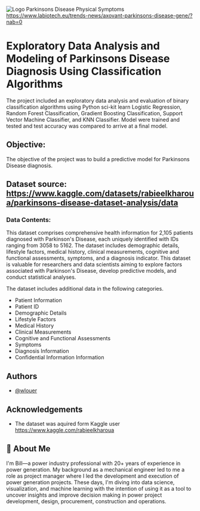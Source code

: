 
![Logo](https://www.labiotech.eu/wp-content/uploads/2018/10/axovant-parkinsons-disease-motor-symptoms.jpg)
Parkinsons Disease Physical Symptoms
https://www.labiotech.eu/trends-news/axovant-parkinsons-disease-gene/?nab=0




# Exploratory Data Analysis and Modeling of Parkinsons Disease Diagnosis Using Classification Algorithms 

The project included an exploratory data analysis and evaluation of binary classification algorithms using Python sci-kit learn Logistic Regression, Random Forest Classification, Gradient Boosting Classification, Support Vector Machine Classifier, and KNN Classifier.  Model were trained and tested and test accuracy was compared to arrive at a final model.   

## Objective:
The objective of the project was to build a predictive model for Parkinsons Disease diagnosis.  

## Dataset source:  https://www.kaggle.com/datasets/rabieelkharoua/parkinsons-disease-dataset-analysis/data

### Data Contents:
This dataset comprises comprehensive health information for 2,105 patients diagnosed with Parkinson's Disease, each uniquely identified with IDs ranging from 3058 to 5162. The dataset includes demographic details, lifestyle factors, medical history, clinical measurements, cognitive and functional assessments, symptoms, and a diagnosis indicator. This dataset is valuable for researchers and data scientists aiming to explore factors associated with Parkinson's Disease, develop predictive models, and conduct statistical analyses.

The dataset includes additional data in the following categories.</p> 

-  Patient Information
-  Patient ID
-  Demographic Details
-  Lifestyle Factors
-  Medical History
-  Clinical Measurements
-  Cognitive and Functional Assessments
-  Symptoms
-  Diagnosis Information
-  Confidential Information
 Information
  





## Authors

- [@wlouer](https://www.github.com/wlouer)


## Acknowledgements

 - The dataset was aquired form Kaggle user https://www.kaggle.com/rabieelkharoua

 

## 🚀 About Me
I'm Bill—a power industry professional with 20+ years of experience in power generation. My background as a mechanical engineer led to me a role as project manager where I led the development and execution of power generation projects. These days, I'm diving into data science, visualization, and machine learning with the intention of using it as a tool to uncover insights and improve decision making in power project development, design, procurement, construction and operations.


